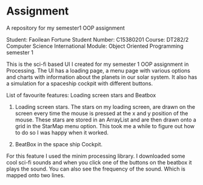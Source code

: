 # Assignment
A repository for my semester1 OOP assignment

Student: Faoilean Fortune
Student Number: C15380201
Course: DT282/2 Computer Science International
Module: Object Oriented Programming semester 1

This is the sci-fi based UI I created for my semester 1 OOP assignment in Processing.
The UI has a loading page, a menu page with various options and charts with information about the planets in our solar system. It also has a simulation for a spaceship cockpit with different buttons.

List of favourite features: Loading screen stars and Beatbox

1.	Loading screen stars.
The stars on my loading screen, are drawn on the screen every time the mouse is pressed at the x and y position of the mouse. These stars are stored in an ArrayList and are then drawn onto a grid in the StarMap menu option. This took me a while to figure out how to do so I was happy when it worked. 


2.	BeatBox in the space ship Cockpit.

For this feature I used the minim processing library. I downloaded some cool sci-fi sounds and when you click one of the buttons on the beatbox it plays the sound.
You can also see the frequency of the sound. Which is mapped onto two lines.  

 


